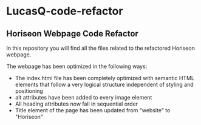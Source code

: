 # LucasQ-code-refactor

## Horiseon Webpage Code Refactor

In this repository you will find all the files related to the refactored Horiseon webpage.

The webpage has been optimized in the following ways:
- The index.html file has been completely optimized with semantic HTML elements that follow a very logical structure independent of styling and positioning
- alt attributes have been added to every image element
- All heading attributes now fall in sequential order
- Title element of the page has been updated from "website" to "Horiseon"